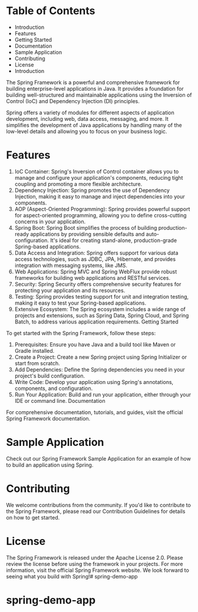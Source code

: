 # Table of Contents

- Introduction
- Features
- Getting Started
- Documentation
- Sample Application
- Contributing
- License
- Introduction

The Spring Framework is a powerful and comprehensive framework for building enterprise-level applications in Java. It provides a foundation for building well-structured and maintainable applications using the Inversion of Control (IoC) and Dependency Injection (DI) principles.

Spring offers a variety of modules for different aspects of application development, including web, data access, messaging, and more. It simplifies the development of Java applications by handling many of the low-level details and allowing you to focus on your business logic.

# Features

1. IoC Container: Spring's Inversion of Control container allows you to manage and configure your application's components, reducing tight coupling and promoting a more flexible architecture.
2. Dependency Injection: Spring promotes the use of Dependency Injection, making it easy to manage and inject dependencies into your components.
3. AOP (Aspect-Oriented Programming): Spring provides powerful support for aspect-oriented programming, allowing you to define cross-cutting concerns in your application.
4. Spring Boot: Spring Boot simplifies the process of building production-ready applications by providing sensible defaults and auto-configuration. It's ideal for creating stand-alone, production-grade Spring-based applications.
5. Data Access and Integration: Spring offers support for various data access technologies, such as JDBC, JPA, Hibernate, and provides integration with messaging systems, like JMS.
6. Web Applications: Spring MVC and Spring WebFlux provide robust frameworks for building web applications and RESTful services.
7. Security: Spring Security offers comprehensive security features for protecting your application and its resources.
8. Testing: Spring provides testing support for unit and integration testing, making it easy to test your Spring-based applications.
9. Extensive Ecosystem: The Spring ecosystem includes a wide range of projects and extensions, such as Spring Data, Spring Cloud, and Spring Batch, to address various application requirements.
Getting Started

To get started with the Spring Framework, follow these steps:

1. Prerequisites: Ensure you have Java and a build tool like Maven or Gradle installed.
2. Create a Project: Create a new Spring project using Spring Initializer or start from scratch.
3. Add Dependencies: Define the Spring dependencies you need in your project's build configuration.
4. Write Code: Develop your application using Spring's annotations, components, and configuration.
5. Run Your Application: Build and run your application, either through your IDE or command line.
Documentation

For comprehensive documentation, tutorials, and guides, visit the official Spring Framework documentation.

# Sample Application
Check out our Spring Framework Sample Application for an example of how to build an application using Spring.

# Contributing
We welcome contributions from the community. If you'd like to contribute to the Spring Framework, please read our Contribution Guidelines for details on how to get started.

# License
The Spring Framework is released under the Apache License 2.0. Please review the license before using the framework in your projects.
For more information, visit the official Spring Framework website. We look forward to seeing what you build with Spring!# spring-demo-app
# spring-demo-app
